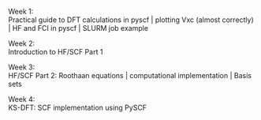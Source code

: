 Week 1: <br>
Practical guide to DFT calculations in pyscf | plotting Vxc (almost correctly) | HF and FCI in pyscf | SLURM job example

Week 2: <br>
Introduction to HF/SCF Part 1

Week 3: <br>
HF/SCF Part 2: Roothaan equations | computational implementation | Basis sets

Week 4: <br>
KS-DFT: SCF implementation using PySCF
